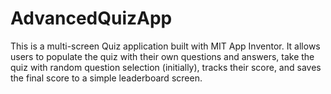 # AdvancedQuizApp
This is a multi-screen Quiz application built with MIT App Inventor. It allows users to populate the quiz with their own questions and answers, take the quiz with random question selection (initially), tracks their score, and saves the final score to a simple leaderboard screen.
